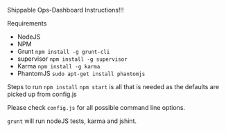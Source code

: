 Shippable Ops-Dashboard Instructions!!!


Requirements
* NodeJS
* NPM
* Grunt `npm install -g grunt-cli`
* supervisor `npm install -g supervisor`
* Karma `npm install -g karma`
* PhantomJS `sudo apt-get install phantomjs`

Steps to run
`npm install`
`npm start` is all that is needed as the defaults are picked up from config.js

Please check `config.js` for all possible command line options.

`grunt` will run nodeJS tests, karma and jshint. 




